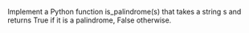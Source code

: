 Implement a Python function is_palindrome(s) that takes a string s and returns True if it is a palindrome, False otherwise.